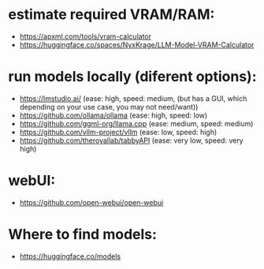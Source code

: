# estimate required VRAM/RAM:
- https://apxml.com/tools/vram-calculator
- https://huggingface.co/spaces/NyxKrage/LLM-Model-VRAM-Calculator

# run models locally (diferent options):
- https://lmstudio.ai/ (ease: high, speed: medium, (but has a GUI, which depending on your use case, you may not need/want))
- https://github.com/ollama/ollama (ease: high, speed: low)
- https://github.com/ggml-org/llama.cpp (ease: medium, speed: medium)
- https://github.com/vllm-project/vllm (ease: low, speed: high)
- https://github.com/theroyallab/tabbyAPI (ease: very low, speed: very high)

# webUI:
- https://github.com/open-webui/open-webui

# Where to find models:
- https://huggingface.co/models
